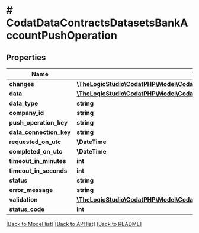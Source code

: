 # # CodatDataContractsDatasetsBankAccountPushOperation

## Properties

Name | Type | Description | Notes
------------ | ------------- | ------------- | -------------
**changes** | [**\TheLogicStudio\CodatPHP\Model\CodatDataContractsPushPushOperationChange[]**](CodatDataContractsPushPushOperationChange.md) |  | [optional]
**data** | [**\TheLogicStudio\CodatPHP\Model\CodatDataContractsDatasetsBankAccount**](CodatDataContractsDatasetsBankAccount.md) |  | [optional]
**data_type** | **string** |  | [optional]
**company_id** | **string** |  |
**push_operation_key** | **string** |  |
**data_connection_key** | **string** |  |
**requested_on_utc** | **\DateTime** |  |
**completed_on_utc** | **\DateTime** |  | [optional]
**timeout_in_minutes** | **int** |  | [optional]
**timeout_in_seconds** | **int** |  | [optional]
**status** | **string** |  |
**error_message** | **string** |  | [optional]
**validation** | [**\TheLogicStudio\CodatPHP\Model\CodatDataContractsValidationValidationResult**](CodatDataContractsValidationValidationResult.md) |  | [optional]
**status_code** | **int** |  |

[[Back to Model list]](../../README.md#models) [[Back to API list]](../../README.md#endpoints) [[Back to README]](../../README.md)

